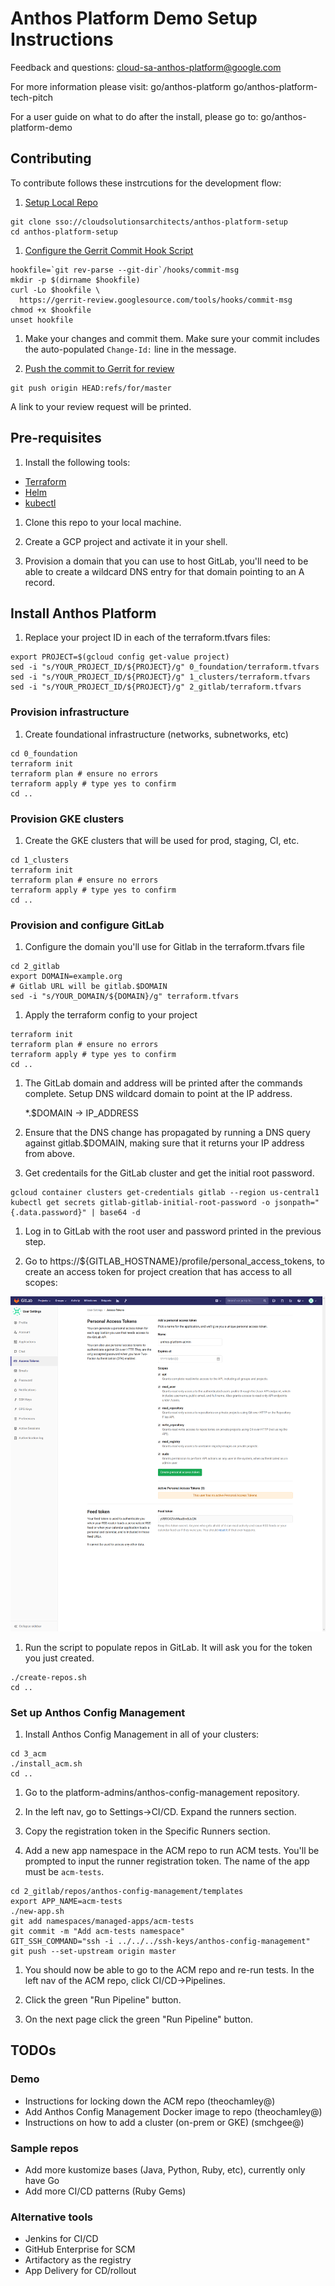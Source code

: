 # Anthos Platform Demo Setup Instructions

Feedback and questions: cloud-sa-anthos-platform@google.com

For more information please visit:
go/anthos-platform
go/anthos-platform-tech-pitch

For a user guide on what to do after the install, please go to:
go/anthos-platform-demo

## Contributing

To contribute follows these instrcutions for the development flow:

1. [Setup Local Repo](https://docs.google.com/document/d/1DMIAlcSmh6LaqkGLNxDunP6O_zpwPSchA0ywcSWdlXQ/edit#heading=h.w7ieayamciyz)

  ```shell
  git clone sso://cloudsolutionsarchitects/anthos-platform-setup
  cd anthos-platform-setup
  ```

1. [Configure the Gerrit Commit Hook Script](https://docs.google.com/document/d/1DMIAlcSmh6LaqkGLNxDunP6O_zpwPSchA0ywcSWdlXQ/edit#heading=h.csxq7bbwjeox)

  ```shell
  hookfile=`git rev-parse --git-dir`/hooks/commit-msg
  mkdir -p $(dirname $hookfile) 
  curl -Lo $hookfile \
    https://gerrit-review.googlesource.com/tools/hooks/commit-msg
  chmod +x $hookfile
  unset hookfile
  ```

1. Make your changes and commit them. Make sure your commit includes the auto-populated `Change-Id:` line in the message.

1. [Push the commit to Gerrit for review](https://docs.google.com/document/d/1DMIAlcSmh6LaqkGLNxDunP6O_zpwPSchA0ywcSWdlXQ/edit#heading=h.e4h88uajgibc)

  ```shell
  git push origin HEAD:refs/for/master
  ```

  A link to your review request will be printed.

## Pre-requisites

1. Install the following tools:

- [Terraform](https://learn.hashicorp.com/terraform/getting-started/install.html)
- [Helm](https://helm.sh/docs/using_helm/#installing-helm)
- [kubectl](https://kubernetes.io/docs/tasks/tools/install-kubectl/)

1. Clone this repo to your local machine.

1. Create a GCP project and activate it in your shell.

1. Provision a domain that you can use to host GitLab, you'll need to be able to create a wildcard DNS entry for that domain pointing to an A record.

## Install Anthos Platform

1. Replace your project ID in each of the terraform.tfvars files:

  ```shell
  export PROJECT=$(gcloud config get-value project)
  sed -i "s/YOUR_PROJECT_ID/${PROJECT}/g" 0_foundation/terraform.tfvars
  sed -i "s/YOUR_PROJECT_ID/${PROJECT}/g" 1_clusters/terraform.tfvars
  sed -i "s/YOUR_PROJECT_ID/${PROJECT}/g" 2_gitlab/terraform.tfvars
  ```

### Provision infrastructure

1. Create foundational infrastructure (networks, subnetworks, etc)

  ```shell
  cd 0_foundation
  terraform init
  terraform plan # ensure no errors
  terraform apply # type yes to confirm
  cd ..
  ```

### Provision GKE clusters

1. Create the GKE clusters that will be used for prod, staging, CI, etc.

  ```shell
  cd 1_clusters
  terraform init
  terraform plan # ensure no errors
  terraform apply # type yes to confirm
  cd ..
  ```

### Provision and configure GitLab

1. Configure the domain you'll use for Gitlab in the terraform.tfvars file

  ```shell
  cd 2_gitlab
  export DOMAIN=example.org
  # Gitlab URL will be gitlab.$DOMAIN
  sed -i "s/YOUR_DOMAIN/${DOMAIN}/g" terraform.tfvars
  ```

1. Apply the terraform config to your project

  ```shell
  terraform init
  terraform plan # ensure no errors
  terraform apply # type yes to confirm
  cd ..
  ```

1. The GitLab domain and address will be printed after the commands complete. Setup DNS wildcard domain to point at the IP address.

    *.$DOMAIN -> IP_ADDRESS

1. Ensure that the DNS change has propagated by running a DNS query against gitlab.$DOMAIN, making sure that it returns your IP address from above.

1. Get credentails for the GitLab cluster and get the initial root password.

  ```shell
  gcloud container clusters get-credentials gitlab --region us-central1
  kubectl get secrets gitlab-gitlab-initial-root-password -o jsonpath="{.data.password}" | base64 -d
  ```

1. Log in to GitLab with the root user and password printed in the previous step.

1. Go to https://${GITLAB_HOSTNAME}/profile/personal_access_tokens, to create an access token for project creation that has access to all scopes:

![](2_gitlab/images/access-token.png)

1. Run the script to populate repos in GitLab. It will ask you for the token you just created.

  ```shell
  ./create-repos.sh
  cd ..
  ```

### Set up Anthos Config Management

1. Install Anthos Config Management in all of your clusters:

  ```shell
  cd 3_acm
  ./install_acm.sh
  cd ..
  ```

1. Go to the platform-admins/anthos-config-management repository.

1. In the left nav, go to Settings->CI/CD. Expand the runners section.

1. Copy the registration token in the Specific Runners section.

1. Add a new app namespace in the ACM repo to run ACM tests. You'll be prompted to input the runner registration token. The name of the app must be `acm-tests`.

  ```shell
  cd 2_gitlab/repos/anthos-config-management/templates
  export APP_NAME=acm-tests
  ./new-app.sh
  git add namespaces/managed-apps/acm-tests
  git commit -m "Add acm-tests namespace"
  GIT_SSH_COMMAND="ssh -i ../../../ssh-keys/anthos-config-management"    git push --set-upstream origin master
  ```

1. You should now be able to go to the ACM repo and re-run tests. In the left nav of the ACM repo, click CI/CD->Pipelines.

1. Click the green "Run Pipeline" button.

1. On the next page click the green "Run Pipeline" button.

## TODOs

### Demo

- Instructions for locking down the ACM repo (theochamley@)
- Add Anthos Config Management Docker image to repo (theochamley@)
- Instructions on how to add a cluster (on-prem or GKE) (smchgee@)

### Sample repos

- Add more kustomize bases (Java, Python, Ruby, etc), currently only have Go
- Add more CI/CD patterns (Ruby Gems)

### Alternative tools

- Jenkins for CI/CD
- GitHub Enterprise for SCM
- Artifactory as the registry
- App Delivery for CD/rollout
